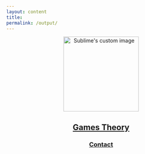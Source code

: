 ```yaml
---
layout: content
title: 
permalink: /output/
---
```


<p align="center">
  <img width="200" height="200" src="https://i.imgur.com/oNNIQn2.png" alt="Sublime's custom image"/>
</p>


<center><h2><a href="https://allenleein.github.io/brains/book/">Games Theory</a></h2></center>

<center><h3><a href="mailto:allenleein@gmail.com">Contact</a></h3></center>





